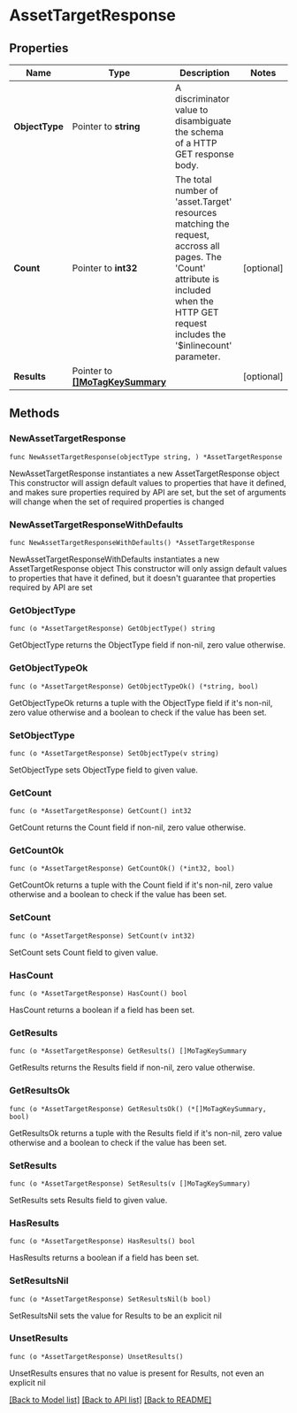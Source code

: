 # AssetTargetResponse

## Properties

Name | Type | Description | Notes
------------ | ------------- | ------------- | -------------
**ObjectType** | Pointer to **string** | A discriminator value to disambiguate the schema of a HTTP GET response body. | 
**Count** | Pointer to **int32** | The total number of &#39;asset.Target&#39; resources matching the request, accross all pages. The &#39;Count&#39; attribute is included when the HTTP GET request includes the &#39;$inlinecount&#39; parameter. | [optional] 
**Results** | Pointer to [**[]MoTagKeySummary**](mo.TagKeySummary.md) |  | [optional] 

## Methods

### NewAssetTargetResponse

`func NewAssetTargetResponse(objectType string, ) *AssetTargetResponse`

NewAssetTargetResponse instantiates a new AssetTargetResponse object
This constructor will assign default values to properties that have it defined,
and makes sure properties required by API are set, but the set of arguments
will change when the set of required properties is changed

### NewAssetTargetResponseWithDefaults

`func NewAssetTargetResponseWithDefaults() *AssetTargetResponse`

NewAssetTargetResponseWithDefaults instantiates a new AssetTargetResponse object
This constructor will only assign default values to properties that have it defined,
but it doesn't guarantee that properties required by API are set

### GetObjectType

`func (o *AssetTargetResponse) GetObjectType() string`

GetObjectType returns the ObjectType field if non-nil, zero value otherwise.

### GetObjectTypeOk

`func (o *AssetTargetResponse) GetObjectTypeOk() (*string, bool)`

GetObjectTypeOk returns a tuple with the ObjectType field if it's non-nil, zero value otherwise
and a boolean to check if the value has been set.

### SetObjectType

`func (o *AssetTargetResponse) SetObjectType(v string)`

SetObjectType sets ObjectType field to given value.


### GetCount

`func (o *AssetTargetResponse) GetCount() int32`

GetCount returns the Count field if non-nil, zero value otherwise.

### GetCountOk

`func (o *AssetTargetResponse) GetCountOk() (*int32, bool)`

GetCountOk returns a tuple with the Count field if it's non-nil, zero value otherwise
and a boolean to check if the value has been set.

### SetCount

`func (o *AssetTargetResponse) SetCount(v int32)`

SetCount sets Count field to given value.

### HasCount

`func (o *AssetTargetResponse) HasCount() bool`

HasCount returns a boolean if a field has been set.

### GetResults

`func (o *AssetTargetResponse) GetResults() []MoTagKeySummary`

GetResults returns the Results field if non-nil, zero value otherwise.

### GetResultsOk

`func (o *AssetTargetResponse) GetResultsOk() (*[]MoTagKeySummary, bool)`

GetResultsOk returns a tuple with the Results field if it's non-nil, zero value otherwise
and a boolean to check if the value has been set.

### SetResults

`func (o *AssetTargetResponse) SetResults(v []MoTagKeySummary)`

SetResults sets Results field to given value.

### HasResults

`func (o *AssetTargetResponse) HasResults() bool`

HasResults returns a boolean if a field has been set.

### SetResultsNil

`func (o *AssetTargetResponse) SetResultsNil(b bool)`

 SetResultsNil sets the value for Results to be an explicit nil

### UnsetResults
`func (o *AssetTargetResponse) UnsetResults()`

UnsetResults ensures that no value is present for Results, not even an explicit nil

[[Back to Model list]](../README.md#documentation-for-models) [[Back to API list]](../README.md#documentation-for-api-endpoints) [[Back to README]](../README.md)


